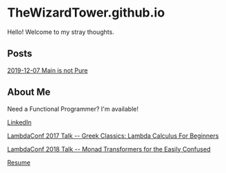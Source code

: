 # TheWizardTower.github.io

Hello! Welcome to my stray thoughts.

## Posts
[2019-12-07 Main is not Pure](posts/2019_12_07_main_is_not_pure/main_is_not_pure.md)


## About Me
Need a Functional Programmer? I'm available!

[LinkedIn](http://linkedin.com/in/adammccullough)

[LambdaConf 2017 Talk -- Greek Classics: Lambda Calculus For Beginners](https://www.youtube.com/watch?v=-DPlj75YJR4)

[LambdaConf 2018 Talk -- Monad Transformers for the Easily Confused](https://www.youtube.com/watch?v=SMj-n2f7wYY)

[Resume](ResumeMcCullough_2019_12_08_github.pdf)


